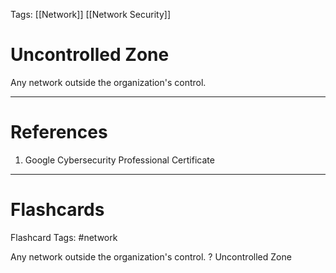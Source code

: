 Tags: [[Network]] [[Network Security]]
# Uncontrolled Zone

Any network outside the organization's control.

---
# References

1. Google Cybersecurity Professional Certificate

---
# Flashcards

Flashcard Tags: #network 

Any network outside the organization's control.
?
Uncontrolled Zone
<!--SR:!2024-05-05,1,230-->